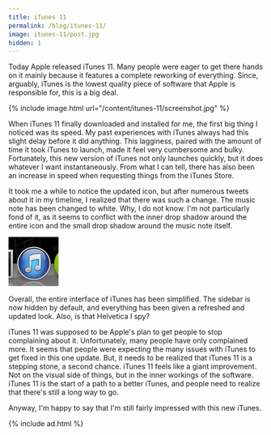 ```yaml
---
title: iTunes 11
permalink: /blog/itunes-11/
image: itunes-11/post.jpg
hidden: 1
---
```


Today Apple released iTunes 11. Many people were eager to get there hands on it mainly because it features a complete reworking of everything. Since, arguably, iTunes is the lowest quality piece of software that Apple is responsible for, this is a big deal.

{% include image.html url="/content/itunes-11/screenshot.jpg" %}

When iTunes 11 finally downloaded and installed for me, the first big thing I noticed was its speed. My past experiences with iTunes always had this slight delay before it did anything. This lagginess, paired with the amount of time it took iTunes to launch, made it feel very cumbersome and bulky. Fortunately, this new version of iTunes not only launches quickly, but it does whatever I want instantaneously. From what I can tell, there has also been an increase in speed when requesting things from the iTunes Store.

It took me a while to notice the updated icon, but after numerous tweets about it in my timeline, I realized that there was such a change. The music note has been changed to white. Why, I do not know. I'm not particularly fond of it, as it seems to conflict with the inner drop shadow around the entire icon and the small drop shadow around the music note itself.

![Icon](/content/itunes-11/icon.jpg)

Overall, the entire interface of iTunes has been simplified. The sidebar is now hidden by default, and everything has been given a refreshed and updated look. Also, is that Helvetica I spy?

iTunes 11 was supposed to be Apple's plan to get people to stop complaining about it. Unfortunately, many people have only complained more. It seems that people were expecting the many issues with iTunes to get fixed in this one update. But, it needs to be realized that iTunes 11 is a stepping stone, a second chance. iTunes 11 feels like a giant improvement. Not on the visual side of things, but in the inner workings of the software. iTunes 11 is the start of a path to a better iTunes, and people need to realize that there's still a long way to go.

Anyway, I'm happy to say that I'm still fairly impressed with this new iTunes.

{% include ad.html %}
